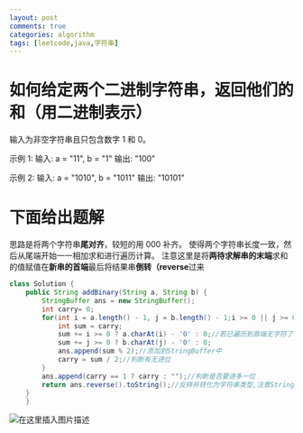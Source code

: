 ```yaml
---
layout: post
comments: true
categories: algorithm
tags: [leetcode,java,字符串]
---
```

# 如何给定两个二进制字符串，返回他们的和（用二进制表示）
输入为非空字符串且只包含数字 1 和 0。

示例 1:
输入: a = "11", b = "1"
输出: "100"

示例 2:
输入: a = "1010", b = "1011"
输出: "10101"
# 下面给出题解
思路是将两个字符串**尾对齐**，较短的用 000 补齐。
使得两个字符串长度一致，然后从尾端开始一一相加求和进行遍历计算。
注意这里是将**两待求解串的末端**求和的值赋值在**新串的首端**最后将结果串**倒转（reverse**过来

```java
class Solution {
    public String addBinary(String a, String b) {
        StringBuffer ans = new StringBuffer();
        int carry= 0;
        for(int i = a.length() - 1, j = b.length() - 1;i >= 0 || j >= 0; i--, j--) {
            int sum = carry;
            sum += i >= 0 ? a.charAt(i) - '0' : 0;//若已遍历到首端无字符了便以0代替
            sum += j >= 0 ? b.charAt(j) - '0' : 0;
            ans.append(sum % 2);//添加到StringBuffer中
            carry = sum / 2;//判断有无进位
        }
        ans.append(carry == 1 ? carry : "");//判断是否要进多一位
        return ans.reverse().toString();//反转并转化为字符串类型,注意String和StringBuffer是不同类型
    }
    }

```
![在这里插入图片描述](https://img-blog.csdnimg.cn/20200220171612865.jpg?x-oss-process=image/watermark,type_ZmFuZ3poZW5naGVpdGk,shadow_10,text_aHR0cHM6Ly9ibG9nLmNzZG4ubmV0L2NwcHBwNjY=,size_16,color_FFFFFF,t_70)

